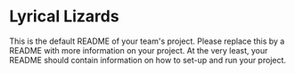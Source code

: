 # Lyrical Lizards
This is the default README of your team's project. Please replace this by a README with more information on your project. At the very least, your README should contain information on how to set-up and run your project.
